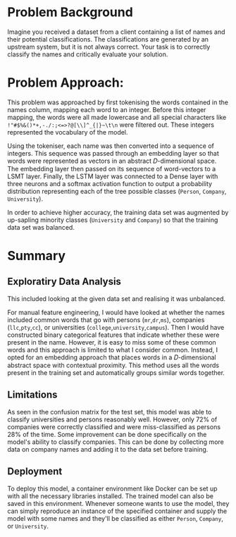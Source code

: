 # Problem Background
Imagine you received a dataset from a client containing a list of names and their potential classifications.
The classifications are generated by an upstream system, but it is not always correct.
Your task is to correctly classify the names and critically evaluate your solution.

# Problem Approach:
This problem was approached by first tokenising the words contained in the names column, mapping each word to an integer. Before this integer mapping, the words were all made lowercase and all special characters like `!"#$%&()*+,-./:;<=>?@[\\]^_{|}~\t\n` were filtered out. These integers represented the vocabulary of the model.

Using the tokeniser, each name was then converted into a sequence of integers. This sequence was passed through an embedding layer so that words were represented as vectors in an abstract  𝐷-dimensional space. The embedding layer then passed on its sequence of word-vectors to a LSMT layer. Finally, the LSTM layer was connected to a Dense layer with three neurons and a softmax activation function to output a probability distribution representing each of the tree possible classes (`Person`, `Company`, `University`).

In order to achieve higher accuracy, the training data set was augmented by up-sapling minority classes (`University` and `Company`) so that the training data set was balanced.

# Summary
## Exploratiry Data Analysis
This included looking at the given data set and realising it was unbalanced.

For manual feature engineering, I would have looked at whether the names included common words that go with persons (`mr`,`dr`,`ms`), companies (`llc`,`pty`,`cc`), or universities (`college`,`university`,`campus`). Then I would have constructed binary categorical features that indicate whether these were present in the name. However, it is easy to miss some of these common words and this approach is limited to what I consider common. Instead, I opted for an embedding approach that places words in a  𝐷-dimensional abstract space with contextual proximity. This method uses all the words present in the training set and automatically groups similar words together.

## Limitations
As seen in the confusion matrix for the test set, this model was able to classify universities and persons reasonably well. However, only 72% of companies were correctly classified and were miss-classified as persons 28% of the time. Some improvement can be done specifically on the model's ability to classify companies. This can be done by collecting more data on company names and adding it to the data set before training.

## Deployment
To deploy this model, a container environment like Docker can be set up with all the necessary libraries installed. The trained model can also be saved in this environment. Whenever someone wants to use the model, they can simply reproduce an instance of the specified container and supply the model with some names and they'll be classified as either `Person`, `Company`, or `University`.